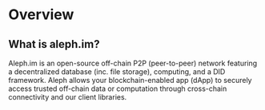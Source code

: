 # Overview

## What is aleph.im?

Aleph.im is an open-source off-chain P2P (peer-to-peer) network featuring a decentralized database (inc. file storage),
computing, and a DID framework. Aleph allows your blockchain-enabled app (dApp) to securely access trusted off-chain
data or computation through cross-chain connectivity and our client libraries.
